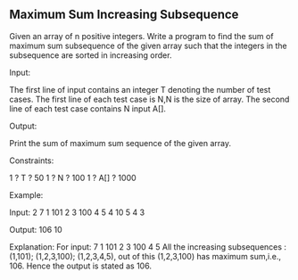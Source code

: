 Maximum Sum Increasing Subsequence
----------------------------------

Given an array of n positive integers. Write a program to find the sum of maximum sum subsequence of the given array such that the integers in the subsequence are sorted in increasing order.

Input:

The first line of input contains an integer T denoting the number of test cases.
The first line of each test case is N,N is the size of array.
The second line of each test case contains N input A[].

Output:

Print the sum of maximum sum sequence of the given array.

Constraints:

1 ? T ? 50
1 ? N ? 100
1 ? A[] ? 1000

Example:

Input:
2
7
1 101 2 3 100 4 5
4
10 5 4 3

Output:
106
10

Explanation:
For input:
7
1 101 2 3 100 4 5
All the increasing subsequences : (1,101); (1,2,3,100); (1,2,3,4,5), out of this (1,2,3,100) has maximum sum,i.e., 106. Hence the output is stated as 106.
